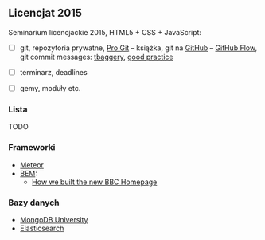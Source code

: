 ## Licencjat 2015

Seminarium licencjackie 2015, HTML5 + CSS + JavaScript:

- [ ] git, repozytoria prywatne, [Pro Git](http://git-scm.com/book/en/v2) – książka,
  git na [GitHub](https://help.github.com) – [GitHub Flow](https://help.github.com/articles/github-flow-in-the-browser/), git commit messages: [tbaggery](http://tbaggery.com/2008/04/19/a-note-about-git-commit-messages.html), [good practice](https://wiki.openstack.org/wiki/GitCommitMessages)
- [ ] terminarz, deadlines
- [ ] gemy, moduły etc.


### Lista

TODO


### Frameworki

* [Meteor](https://www.meteor.com)
* [BEM](https://en.bem.info):
  - [How we built the new BBC Homepage](http://www.bbc.co.uk/blogs/internet/entries/47a96d23-ae04-444e-808f-678e6809765d)


### Bazy danych

* [MongoDB University](https://university.mongodb.com)
* [Elasticsearch](http://git-scm.com/book/en/v2)
